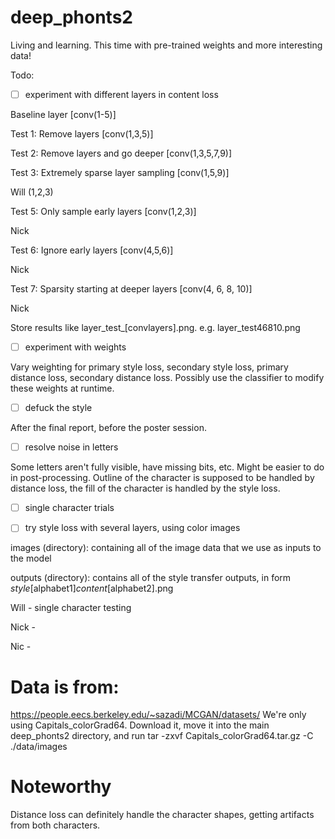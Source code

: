 # deep_phonts2
Living and learning. This time with pre-trained weights and more interesting data!

Todo:

- [ ] experiment with different layers in content loss

Baseline layer [conv(1-5)]

Test 1: Remove layers [conv(1,3,5)] 

Test 2: Remove layers and go deeper [conv(1,3,5,7,9)]

Test 3: Extremely sparse layer sampling [conv(1,5,9)]

Will (1,2,3)

Test 5: Only sample early layers [conv(1,2,3)]

Nick

Test 6: Ignore early layers [conv(4,5,6)]

Nick

Test 7: Sparsity starting at deeper layers [conv(4, 6, 8, 10)]

Nick

Store results like layer_test_[convlayers].png. e.g. layer_test46810.png


- [ ] experiment with weights

Vary weighting for primary style loss, secondary style loss, primary distance loss, secondary distance loss. Possibly use the classifier to modify these weights at runtime.


- [ ] defuck the style

After the final report, before the poster session.

- [ ] resolve noise in letters

Some letters aren't fully visible, have missing bits, etc. Might be easier to do in post-processing. Outline of the character is supposed to be handled by distance loss, the fill of the character is handled by the style loss.


- [ ] single character trials

- [ ] try style loss with several layers, using color images

images (directory): containing all of the image data that we use as inputs to the model

outputs (directory): contains all of the style transfer outputs, in form _style_[alphabet1]_content_[alphabet2].png 





Will - single character testing

Nick - 

Nic - 




# Data is from:
https://people.eecs.berkeley.edu/~sazadi/MCGAN/datasets/
We're only using Capitals_colorGrad64. Download it, move it into the main deep_phonts2 directory, and run 
tar -zxvf Capitals_colorGrad64.tar.gz -C ./data/images


# Noteworthy
Distance loss can definitely handle the character shapes, getting artifacts from both characters. 
